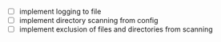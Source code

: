 - [ ] implement logging to file
- [ ] implement directory scanning from config
- [ ] implement exclusion of files and directories from scanning